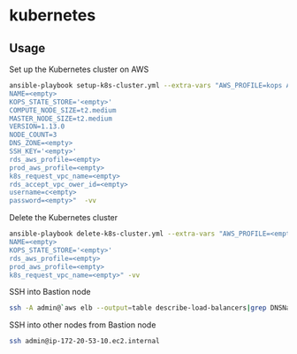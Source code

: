 # kubernetes
  

<!-- Usage -->
## Usage
Set up the Kubernetes cluster on AWS
```sh
ansible-playbook setup-k8s-cluster.yml --extra-vars "AWS_PROFILE=kops AWS_REGION=us-east-1 
NAME=<empty>
KOPS_STATE_STORE='<empty>' 
COMPUTE_NODE_SIZE=t2.medium 
MASTER_NODE_SIZE=t2.medium 
VERSION=1.13.0 
NODE_COUNT=3 
DNS_ZONE=<empty>
SSH_KEY='<empty>'
rds_aws_profile=<empty>
prod_aws_profile=<empty>
k8s_request_vpc_name=<empty>
rds_accept_vpc_ower_id=<empty>
username=c<empty>
password=<empty>"  -vv
```


Delete the Kubernetes cluster
```sh
ansible-playbook delete-k8s-cluster.yml --extra-vars "AWS_PROFILE=<empty>
NAME=<empty> 
KOPS_STATE_STORE='<empty>'
rds_aws_profile=<empty> 
prod_aws_profile=<empty> 
k8s_request_vpc_name=<empty>" -vv
```

SSH into Bastion node
```sh
ssh -A admin@`aws elb --output=table describe-load-balancers|grep DNSName.\*bastion|awk '{print $4}'`
```

SSH into other nodes from Bastion node
```sh
ssh admin@ip-172-20-53-10.ec2.internal
```